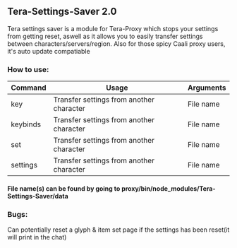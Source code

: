## Tera-Settings-Saver 2.0

Tera settings saver is a module for Tera-Proxy which stops your settings from getting reset, aswell as it allows you to easily transfer settings between characters/servers/region. Also for those spicy Caali proxy users, it's auto update compatiable

### How to use:
Command | Usage | Arguments
--- | --- | ---
key | Transfer settings from another character | File name
keybinds | Transfer settings from another character | File name
set | Transfer settings from another character | File name
settings | Transfer settings from another character | File name

#### File name(s) can be found by going to proxy/bin/node_modules/Tera-Settings-Saver/data

### Bugs:
Can potentially reset a glyph & item set page if the settings has been reset(it will print in the chat)
